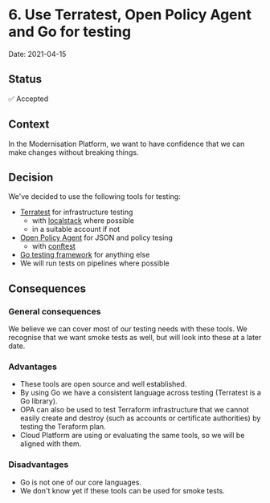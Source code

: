 # 6. Use Terratest, Open Policy Agent and Go for testing

Date: 2021-04-15

## Status

✅ Accepted

## Context

In the Modernisation Platform, we want to have confidence that we can make changes without breaking things.

## Decision

We've decided to use the following tools for testing:

* [Terratest](https://terratest.gruntwork.io/) for infrastructure testing
  * with [localstack](https://github.com/localstack/localstack) where possible
  * in a suitable account if not
* [Open Policy Agent](https://www.openpolicyagent.org/) for JSON and policy tesing
  * with [conftest](https://www.conftest.dev/)
* [Go testing framework](https://golang.org/pkg/testing/) for anything else
* We will run tests on pipelines where possible

## Consequences

### General consequences

We believe we can cover most of our testing needs with these tools. We recognise that we want smoke tests as well, but will look into these at a later date. 

### Advantages

* These tools are open source and well established. 
* By using Go we have a consistent language across testing (Terratest is a Go library). 
* OPA can also be used to test Terraform infrastructure that we cannot easily create and destroy (such as accounts or certificate authorities) by testing the Teraform plan. 
* Cloud Platform are using or evaluating the same tools, so we will be aligned with them. 

### Disadvantages

* Go is not one of our core languages. 
* We don't know yet if these tools can be used for smoke tests.
